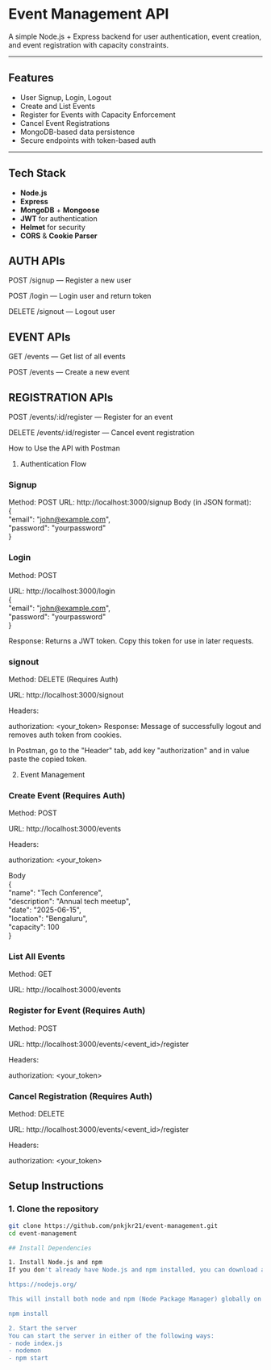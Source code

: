 # Event Management API

A simple Node.js + Express backend for user authentication, event creation, and event registration with capacity constraints.

---

## Features

- User Signup, Login, Logout
- Create and List Events
- Register for Events with Capacity Enforcement
- Cancel Event Registrations
- MongoDB-based data persistence
- Secure endpoints with token-based auth

---

## Tech Stack

- **Node.js**
- **Express**
- **MongoDB** + **Mongoose**
- **JWT** for authentication
- **Helmet** for security
- **CORS** & **Cookie Parser**


## AUTH APIs

POST /signup — Register a new user

POST /login — Login user and return token

DELETE /signout — Logout user

## EVENT APIs

GET /events — Get list of all events

POST /events — Create a new event

## REGISTRATION APIs

POST /events/:id/register — Register for an event

DELETE /events/:id/register — Cancel event registration



How to Use the API with Postman
 1. Authentication Flow

### Signup
Method: POST
URL: http://localhost:3000/signup
Body (in JSON format):
<br>
{<br>
  "email": "john@example.com",<br>
  "password": "yourpassword"<br>
}<br>



### Login
Method: POST

URL: http://localhost:3000/login
<br>
{<br>
  "email": "john@example.com",<br>
  "password": "yourpassword"<br>
}<br>

Response: Returns a JWT token. Copy this token for use in later requests.

### signout
Method: DELETE (Requires Auth)

URL: http://localhost:3000/signout

Headers:

authorization: <your_token>
Response: Message of successfully logout and removes auth token from cookies.

In Postman, go to the "Header" tab, add key "authorization" and in value paste the copied token.

2. Event Management
### Create Event (Requires Auth)
Method: POST

URL: http://localhost:3000/events

Headers:

authorization: <your_token>

Body<br>
{<br>
  "name": "Tech Conference",<br>
  "description": "Annual tech meetup",<br>
  "date": "2025-06-15",<br>
  "location": "Bengaluru",<br>
  "capacity": 100<br>
}<br>


### List All Events
Method: GET

URL: http://localhost:3000/events

### Register for Event (Requires Auth)
Method: POST

URL: http://localhost:3000/events/<event_id>/register

Headers:

authorization: <your_token>

### Cancel Registration (Requires Auth)
Method: DELETE

URL: http://localhost:3000/events/<event_id>/register

Headers:

authorization: <your_token>




## Setup Instructions

### 1. Clone the repository

```bash
git clone https://github.com/pnkjkr21/event-management.git
cd event-management

## Install Dependencies

1. Install Node.js and npm
If you don't already have Node.js and npm installed, you can download and install them from the official website:

https://nodejs.org/

This will install both node and npm (Node Package Manager) globally on your system.

npm install

2. Start the server
You can start the server in either of the following ways:
- node index.js
- nodemon
- npm start
